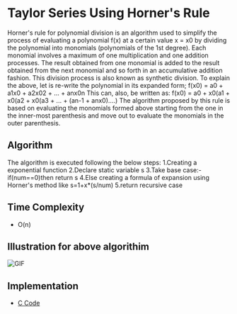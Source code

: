 # Taylor Series Using Horner's Rule

Horner's rule for polynomial division is an algorithm used to simplify the process of evaluating a polynomial f(x) at a certain value x = x0 by dividing the polynomial into monomials (polynomials of the 1st degree). Each monomial involves a maximum of one multiplication and one addition processes. The result obtained from one monomial is added to the result obtained from the next monomial and so forth in an accumulative addition fashion. This division process is also known as synthetic division.
To explain the above, let is re-write the polynomial in its expanded form;
f(x0) = a0 + a1x0 + a2x02 + ... + anx0n
This can, also, be written as:
f(x0) = a0 + x0(a1 + x0(a2 + x0(a3 + ... + (an-1 + anx0)....)
The algorithm proposed by this rule is based on evaluating the monomials formed above starting from the one in the inner-most parenthesis and move out to evaluate the monomials in the outer parenthesis.

## Algorithm

The algorithm is executed following the below steps:
1.Creating a exponential function
2.Declare static variable s
3.Take base case:-if(num==0)then return s
4.Else creating a formula of expansion using Horner's method like s=1+x*(s/num)
5.return recursive case

## Time Complexity

- O(n)

## Illustration for above algorithim

![GIF](https://encrypted-tbn0.gstatic.com/images?q=tbn:ANd9GcQ75s7IAgoTnSpbsACLb-dolOUtJZ7MaykTtIsYuNIZgir6joYZ)

## Implementation

- [C Code](https://github.com/jainaman224/Algo_Ds_Notes/blob/master/Taylor_series_Repo/Taylor_series_Horner_rule.c)
